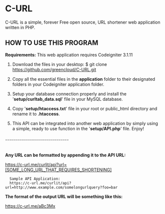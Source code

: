 # C-URL
C-URL is a simple, forever Free open source, URL shortener web application written in PHP.

## HOW TO USE THIS PROGRAM

**Requirements:** This web application requires Codeigniter 3.1.11

1. Download the files in your desktop: $ git clone https://github.com/greencloud/C-URL.git

2. Copy all the essential files in the **application** folder
   to their designated folders in your Codeigniter application
   folder.

3. Setup your database connection properly and install the
   '**setup/curltab_data.sql**' file in your MySQL database.

4. Copy '**setup/htaccess.txt**' file in your root or public_html
   directory and rename it to **.htaccess**.

5. This API can be integrated into another web application by
   simply using a simple, ready to use function in the
   '**setup/API.php**' file. Enjoy!

###### --------------------------------

**Any URL can be formatted by appending it to the API URL:**

https://c-url.me/curlit/api?url=[SOME_LONG_URL_THAT_REQUIRES_SHORTENING]

      Sample API Application:
      https://c-url.me/curlit/api?url=http://www.example.com/somelongurlquery?foo=bar

**The format of the output URL will be something like this:**

https://c-url.me/aBc3Mx
